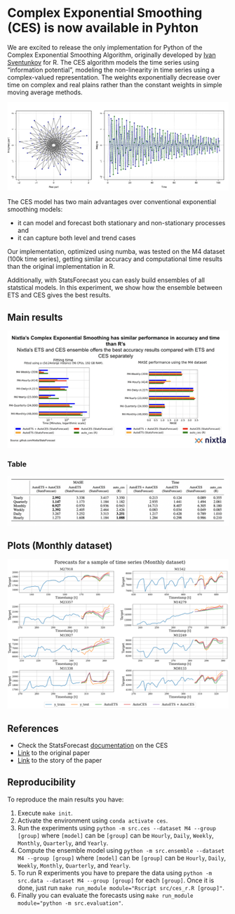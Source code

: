 # Complex Exponential Smoothing (CES) is now available in Pyhton

We are excited to release the only implementation for Python of the Complex Exponential Smoothing Algorithm, originally developed by [Ivan Sventunkov](https://forecasting.svetunkov.ru/en/2022/08/02/complex-exponential-smoothing/) for R. The CES algorithm models the time series using “information potential”, modeling the non-linearity in time series using a complex-valued representation. The weights exponentially decrease over time on complex and real plains rather than the constant weights in simple moving average methods.

![](cspweights.png)

The CES model has two main advantages over conventional exponential smoothing models:
* it can model and forecast both stationary and non-stationary processes and
* it can capture both level and trend cases

Our implementation, optimized using numba, was tested on the M4 dataset (100k time series), getting similar accuracy and computational time results than the original implementation in R. 

Additionally, with StatsForecast you can easly build ensembles of all statstical models. In this experiment, we show how the ensemble between ETS and CES gives the best results.

## Main results

![](ces-results.png)

### Table

![](table-ces-results.png)

## Plots (Monthly dataset)

![fig](./plots-models.png)

## References

* Check the StatsForecast [documentation](https://nixtla.github.io/statsforecast/models.html#autoces) on the CES
* [Link](https://forecasting.svetunkov.ru/wp-content/uploads/2022/07/Svetunkov-et-al.-2022-Complex-Exponential-Smoothing.pdf) to the original paper
* [Link](https://forecasting.svetunkov.ru/en/2022/08/02/the-long-and-winding-road-the-story-of-complex-exponential-smoothing/) to the story of the paper



## Reproducibility

To reproduce the main results you have:

1. Execute `make init`. 
2. Activate the environment using `conda activate ces`.
3. Run the experiments using `python -m src.ces --dataset M4 --group [group]` where `[model]` can be `[group]` can be `Hourly`, `Daily`, `Weekly`, `Monthly`, `Quarterly`, and `Yearly`.
4. Compute the ensemble model using `python -m src.ensemble --dataset M4 --group [group]` where `[model]` can be `[group]` can be `Hourly`, `Daily`, `Weekly`, `Monthly`, `Quarterly`, and `Yearly`.
4. To run R experiments you have to prepare the data using `python -m src.data --dataset M4 --group [group]` for each `[group]`. Once it is done, just run `make run_module module="Rscript src/ces_r.R [group]"`.
5. Finally you can evaluate the forecasts using `make run_module module="python -m src.evaluation"`.
